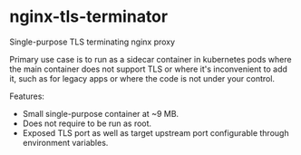 # nginx-tls-terminator

Single-purpose TLS terminating nginx proxy

Primary use case is to run as a sidecar container in kubernetes pods where the main container does not support TLS or where it's inconvenient to add it, such as for legacy apps or where the code is not under your control.

Features:
* Small single-purpose container at ~9 MB.
* Does not require to be run as root.
* Exposed TLS port as well as target upstream port configurable through environment variables.
